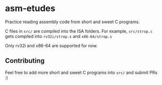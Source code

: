 # asm-etudes
Practice reading assembly code from short and sweet C programs.

C files in `src/` are compiled into the ISA folders. For example, `src/strop.c` gets compiled into `rv32i/strop.s` and `x86-64/strop.s`

Only rv32i and x86-64 are supported for now.

## Contributing
Feel free to add more short and sweet C programs into `src/` and submit PRs :)

